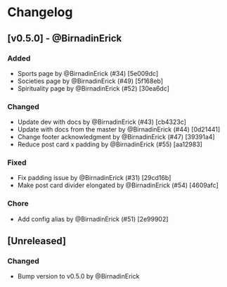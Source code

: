 # Changelog

## [v0.5.0] - @BirnadinErick

### Added

-   Sports page by @BirnadinErick (#34) [5e009dc]
-   Societies page by @BirnadinErick (#49) [5f168eb]
-   Spirituality page by @BirnadinErick (#52) [30ea6dc]

### Changed

-   Update dev with docs by @BirnadinErick (#43) [cb4323c]
-   Update with docs from the master by @BirnadinErick (#44) [0d21441]
-   Change footer acknowledgment by @BirnadinErick (#47) [39391a4]
-   Reduce post card x padding by @BirnadinErick (#55) [aa12983]

### Fixed

-   Fix padding issue by @BirnadinErick (#31) [29cd16b]
-   Make post card divider elongated by @BirnadinErick (#54) [4609afc]

### Chore

-   Add config alias by @BirnadinErick (#51) [2e99902]

## [Unreleased]

### Changed

-   Bump version to v0.5.0 by @BirnadinErick
